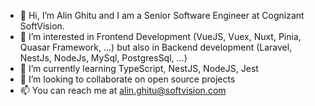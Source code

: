 - 👋 Hi, I’m Alin Ghitu and I am a Senior Software Engineer at Cognizant SoftVision.
- 👀 I’m interested in Frontend Development (VueJS, Vuex, Nuxt, Pinia, Quasar Framework, ...) but also in Backend development (Laravel, NestJs, NodeJs, MySql, PostgresSql, ...)
- 🌱 I’m currently learning TypeScript, NestJS, NodeJS, Jest
- 💞️ I’m looking to collaborate on open source projects
- 📫 You can reach me at alin.ghitu@softvision.com

<!---
alinghitusv/alinghitusv is a ✨ special ✨ repository because its `README.md` (this file) appears on your GitHub profile.
You can click the Preview link to take a look at your changes.
--->
